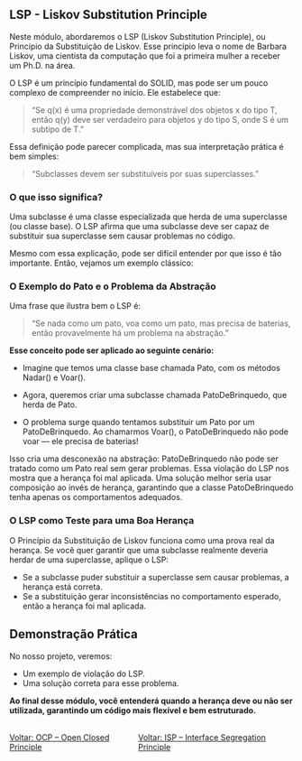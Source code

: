 ## LSP - Liskov Substitution Principle
Neste módulo, abordaremos o LSP (Liskov Substitution Principle), ou Princípio da Substituição de Liskov. Esse princípio leva o nome de Barbara Liskov, uma cientista da computação que foi a primeira mulher a receber um Ph.D. na área.

O LSP é um princípio fundamental do SOLID, mas pode ser um pouco complexo de compreender no início. Ele estabelece que:

> “Se q(x) é uma propriedade demonstrável dos objetos x do tipo T, então q(y) deve ser verdadeiro para objetos y do tipo S, onde S é um subtipo de T.”

Essa definição pode parecer complicada, mas sua interpretação prática é bem simples:<br />

> “Subclasses devem ser substituíveis por suas superclasses.”

### O que isso significa?

Uma subclasse é uma classe especializada que herda de uma superclasse (ou classe base). O LSP afirma que uma subclasse deve ser capaz de substituir sua superclasse sem causar problemas no código.

Mesmo com essa explicação, pode ser difícil entender por que isso é tão importante. Então, vejamos um exemplo clássico:<br />

### O Exemplo do Pato e o Problema da Abstração

Uma frase que ilustra bem o LSP é:

> “Se nada como um pato, voa como um pato, mas precisa de baterias, então provavelmente há um problema na abstração.”

**Esse conceito pode ser aplicado ao seguinte cenário:**<br />

- Imagine que temos uma classe base chamada Pato, com os métodos Nadar() e Voar().

- Agora, queremos criar uma subclasse chamada PatoDeBrinquedo, que herda de Pato.

- O problema surge quando tentamos substituir um Pato por um PatoDeBrinquedo. Ao chamarmos Voar(), o PatoDeBrinquedo não pode voar — ele precisa de baterias!

Isso cria uma desconexão na abstração: PatoDeBrinquedo não pode ser tratado como um Pato real sem gerar problemas. Essa violação do LSP nos mostra que a herança foi mal aplicada. Uma solução melhor seria usar composição ao invés de herança, garantindo que a classe PatoDeBrinquedo tenha apenas os comportamentos adequados.

### O LSP como Teste para uma Boa Herança

O Princípio da Substituição de Liskov funciona como uma prova real da herança. Se você quer garantir que uma subclasse realmente deveria herdar de uma superclasse, aplique o LSP:

- Se a subclasse puder substituir a superclasse sem causar problemas, a herança está correta.
- Se a substituição gerar inconsistências no comportamento esperado, então a herança foi mal aplicada.

## Demonstração Prática

No nosso projeto, veremos:

- Um exemplo de violação do LSP.
- Uma solução correta para esse problema.

**Ao final desse módulo, você entenderá quando a herança deve ou não ser utilizada, garantindo um código mais flexível e bem estruturado.**


<br/>
<div style="display: flex; justify-content: space-between;">  
   <a href="solid-ocp.md">Voltar: OCP – Open Closed Principle</a><br />  
     <a href="solid-lsp.md">Voltar: ISP – Interface Segregation Principle</a><br />  
</div>